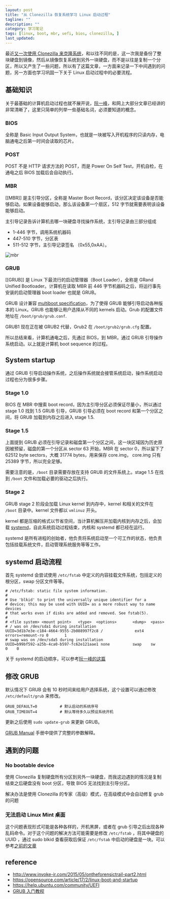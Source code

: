```yaml
---
layout: post
title: "从 Clonezilla 恢复系统学习 Linux 启动过程"
tagline: ""
description: ""
category: 学习笔记
tags: [linux, boot, mbr, uefi, bios, clonezilla, ]
last_updated:
---
```


最近[又一次使用 Clonezilla 来克隆系统](/post/2016/08/clonezilla-clone-system.html)，和以往不同的是，这一次我是备份了整块硬盘到镜像，然后从镜像恢复系统到另外一块硬盘，而不是以往是复制一个分区，所以又产生了一些问题，所以有了这篇文章，一方面来记录一下中间遇到的问题，另一方面也学习巩固一下关于 Linux 启动过程中的必要流程。

## 基础知识
关于最基础的计算机启动过程也就不展开说，[阮一峰](http://www.ruanyifeng.com/blog/2013/02/booting.html)，和网上大部分文章已经讲的非常清晰了，这里只简单的列举一些基础名词，必须要知道的概念。

### BIOS
全称是 Basic Input Output System，也就是一块被写入开机程序的只读内存，电脑通电之后第一时间会读取的芯片。

### POST
POST 不是 HTTP 请求方法的 POST，而是 Power On Self Test，开机自检，在通电之后 BIOS 加载后会自动执行。

### MBR
[[MBR]] 是主引导分区，全称是 Master Boot Record，该分区决定该设备是否能够启动。如果设备能够启动，那么该设备第一个扇区，512 字节就需要表明该设备能够启动。

主引导记录告诉计算机去哪一块硬盘寻找操作系统，主引导记录由三部分组成

- 1-446 字节，调用系统机器码
- 447-510 字节，分区表
- 511-512 字节，主引导记录签名 （0x55,0xAA）。

![mbr](/assets/boot-mbr.png)

### GRUB
[[GRUB]] 是 Linux 下最流行的启动管理器（Boot Loader），全称是 GRand Unified Bootloader。计算机在读取 MBR 前 446 字节机器码之后，将运行事先安装的启动管理器 boot loader 也就是 GRUB。

GRUB 设计兼容 [multiboot specification](https://en.wikipedia.org/wiki/Multiboot_Specification)，为了使得 GRUB 能够引导启动各种版本的 Linux。GRUB 也能够让用户选择从不同的 kernels 启动。Grub 的配置文件地址在 `/boot/grub/grub.conf`.

GRUB1 现在正在被 GRUB2 代替，Grub2 在 `/boot/grub2/grub.cfg` 配置。

所以总结来看，计算机通电之后，先通过 BIOS，到 MBR，通过 GRUB 引导操作系统启动。以上就是计算机 boot sequence 的过程。

## System startup
通过 GRUB 引导启动操作系统，之后操作系统就会接管系统启动，操作系统启动过程也分为很多步骤。

### Stage 1.0
BIOS 在 MBR 中搜索 boot record，因为主引导分区必须保证尽量小，所以通过 stage 1.0 找到 1.5 GRUB 引导，GRUB 引导必须在 boot record 和第一个分区之间，将 GRUB 加载到内存之后进入 stage 1.5.

### Stage 1.5
上面提到 GRUB 必须在引导记录和磁盘第一个分区之间，这一块区域因为历史原因被预留，磁盘的第一个分区从 sector 63 开始，MBR 在 sector 0，所以留下了 62512 byte sectors，大概 31774 bytes，用来保存 core.img， core.img 只有 25389 字节，所以完全足够。

需要注意的是，`/boot` 目录需要存放在支持 GRUB 的文件系统上。stage 1.5 在找到 `/boot` 文件和加载必要的驱动之后执行。

### Stage 2
GRUB stage 2 阶段会加载 Linux kernel 到内存中，kernel 和相关的文件在 `/boot` 目录中。kernel 文件都以 `vmlinuz` 开头。

kernel 都是压缩的格式以节省空间，当计算机解压并加载内核到内存之后，会加载 [systemd](https://en.wikipedia.org/wiki/Systemd)，自此系统启动过程结束，内核和 systemd 都已经在运行。

systemd 是所有进程的创始者，他负责将系统启动至一个可工作的状态，他负责包括挂载系统文件，启动管理系统服务等等工作。

## systemd 启动流程
首先 systemd 会尝试使用 `/etc/fstab` 中定义的内容挂载文件系统，包括定义的根分区，swap 分区文件等等。

    # /etc/fstab: static file system information.
    #
    # Use 'blkid' to print the universally unique identifier for a
    # device; this may be used with UUID= as a more robust way to name devices
    # that works even if disks are added and removed. See fstab(5).
    #
    # <file system> <mount point>   <type>  <options>       <dump>  <pass>
    # / was on /dev/sda1 during installation
    UUID=3d1b7e3e-c184-4664-9555-2b088997f2c8 /              ext4    errors=remount-ro 0       1
    # swap was on /dev/sda5 during installation
    UUID=b99bf592-a25b-4ca0-b597-fc62e121aae1 none          swap    sw            0    0

关于 systemd 的启动顺序，可以参考[阮一峰的这篇](http://www.ruanyifeng.com/blog/2016/03/systemd-tutorial-commands.html)

## 修改 GRUB
默认情况下 GRUB 会有 10 秒时间来给用户选择系统，这个设置可以通过修改 `/etc/default/grub` 来修改。

    GRUB_DEFAULT=0          # 默认启动的系统序号
    GRUB_TIMEOUT=4          # 默认等待多久以预设系统开机

更新之后使用 `sudo update-grub` 来更新 GRUB。

[GRUB Manual](https://www.gnu.org/software/grub/manual/grub.html#Simple-configuration) 手册中提供了完整的参数解释。

## 遇到的问题

### No bootable device
使用 Clonezilla 复制硬盘所有分区到另外一块硬盘，而我这边遇到的情况是复制结束之后硬盘没有 boot 分区，导致 BIOS 无法找到主引导分区。

解决办法是使用 Clonezilla 的专家（高级）模式，在高级模式中会自动修复 grub 的问题

### 无法启动 Linux Mint 桌面
这个问题表现形式可能是各种各样的，开机黑屏，或者在 grub 引导之后出现各种乱码命令。对于这个问题的解决方法可能需要是修改 `/etc/fstab` ，将其中硬盘的 UUID ，通过 sudo blkid 查看获取后保证 `/etc/fstab` 中启动的硬盘是一块。可以参考[之前的文章](/post/2016/08/clonezilla-clone-system.html)

## reference

- <http://www.invoke-ir.com/2015/05/ontheforensictrail-part2.html>
- <https://opensource.com/article/17/2/linux-boot-and-startup>
- <https://help.ubuntu.com/community/UEFI>
- [GRUB 入门教程](https://wiki.ubuntu.com.cn/GRUB%E5%85%A5%E9%97%A8%E6%95%99%E7%A8%8B)
